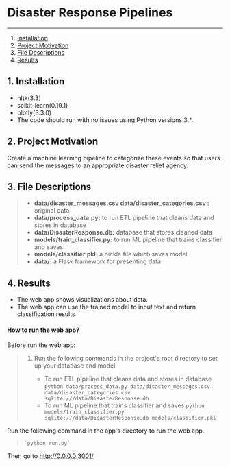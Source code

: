 # Disaster Response Pipelines

--------------------------------------
1. [Installation](#installation)
2. [Project Motivation](#motivation)
3. [File Descriptions](#files)
4. [Results](#results)

## 1. Installation <a name="installation"></a>  
- nltk(3.3)
- scikit-learn(0.19.1)
- plotly(3.3.0)
- The code should run with no issues using Python versions 3.*.

## 2. Project Motivation <a name="motivation"></a>  

Create a machine learning pipeline to categorize these events so that users can send the messages to an appropriate disaster relief agency.

## 3. File Descriptions <a name="files"></a>   

> * **data/disaster_messages.csv data/disaster_categories.csv :** original data
> * **data/process_data.py:** to run ETL pipeline that cleans data and stores in database
> * **data/DisasterResponse.db:** database that stores cleaned data 
> * **models/train_classifier.py:** to run ML pipeline that trains classifier and saves
> * **models/classifier.pkl:** a pickle file which saves model
> * **data/:** a Flask framework for presenting data

## 4. Results <a name="results"></a>  
- The web app shows visualizations about data.
- The web app can use the trained model to input text and return classification results  
#### **How to run the web app?**
Before run the web app:
> 1. Run the following commands in the project's root directory to set up your database and model.
> 
>     - To run ETL pipeline that cleans data and stores in database
>         `python data/process_data.py data/disaster_messages.csv data/disaster_categories.csv sqlite:///data/DisasterResponse.db`
>     - To run ML pipeline that trains classifier and saves
>         `python models/train_classifier.py sqlite:///data/DisasterResponse.db models/classifier.pkl`

Run the following command in the app's directory to run the web app.  
>     `python run.py`
Then go to http://0.0.0.0:3001/

